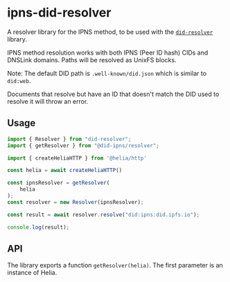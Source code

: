 # ipns-did-resolver

A resolver library for the IPNS method, to be used with the
[`did-resolver`](https://www.npmjs.com/package/@did-ipns/resolver) library.

IPNS method resolution works with both IPNS (Peer ID hash) CIDs and DNSLink
domains. Paths will be resolved as UnixFS blocks.

Note: The default DID path is `.well-known/did.json` which is similar to `did:web`.

Documents that resolve but have an ID that doesn't match the DID used to resolve
it will throw an error.

## Usage

```ts
import { Resolver } from "did-resolver";
import { getResolver } from "@did-ipns/resolver";

import { createHeliaHTTP } from '@helia/http'

const helia = await createHeliaHTTP()

const ipnsResolver = getResolver(
    helia
);
const resolver = new Resolver(ipnsResolver);

const result = await resolver.resolve("did:ipns:did.ipfs.io");

console.log(result);
```

## API

The library exports a function `getResolver(helia)`. The
first parameter is an instance of Helia.
